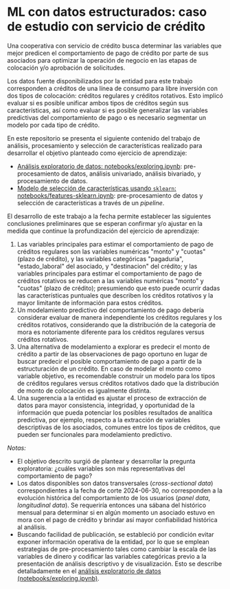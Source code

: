 # ML con datos estructurados: caso de estudio con servicio de crédito

Una cooperativa con servicio de crédito busca determinar las variables que mejor predicen el comportamiento de pago de crédito por parte de sus asociados para optimizar la operación de negocio en las etapas de colocación y/o aprobación de solicitudes.

Los datos fuente disponibilizados por la entidad para este trabajo corresponden a créditos de una línea de consumo para libre inversión con dos tipos de colocación: créditos regulares y créditos rotativos. Esto implicó evaluar si es posible unificar ambos tipos de créditos según sus características, así como evaluar si es posible generalizar las variables predictivas del comportamiento de pago o es necesario segmentar un modelo por cada tipo de crédito.

En este repositorio se presenta el siguiente contenido del trabajo de análisis, procesamiento y selección de características realizado para desarrollar el objetivo planteado como ejercicio de aprendizaje:
- [Análisis exploratorio de datos: notebooks/exploring.ipynb](notebooks/exploring.ipynb): pre-procesamiento de datos, análisis univariado, análisis bivariado, y procesamiento de datos.
- [Modelo de selección de características usando `sklearn`: notebooks/features-sklearn.ipynb](notebooks/features-sklearn.ipynb): pre-procesamiento de datos y selección de características a través de un _pipeline_.

El desarrollo de este trabajo a la fecha permite establecer las siguientes conclusiones preliminares que se esperan confirmar y/o ajustar en la medida que continue la profundización del ejercicio de aprendizaje:
1. Las variables principales para estimar el comportamiento de pago de créditos regulares son las variables numéricas "monto" y "cuotas" (plazo de crédito), y las variables categóricas "pagaduria", "estado_laboral" del asociado, y "destinacion" del crédito; y las variables principales para estimar el comportamiento de pago de créditos rotativos se reducen a las variables numéricas "monto" y "cuotas" (plazo de crédito); presumiendo que esto puede ocurrir dadas las características puntuales que describen los créditos rotativos y la mayor limitante de información para estos créditos.
2. Un modelamiento predictivo del comportamiento de pago debería considerar evaluar de manera independiente los créditos regulares y los créditos rotativos, considerando que la distribución de la categoría de mora es notoriamente diferente para los créditos regulares versus créditos rotativos.
3. Una alternativa de modelamiento a explorar es predecir el monto de crédito a partir de las observaciones de pago oportuno en lugar de buscar predecir el posible comportamiento de pago a partir de la estructuración de un crédito. En caso de modelar el monto como variable objetivo, es recomendable construir un modelo para los tipos de créditos regulares versus créditos rotativos dado que la distribución de monto de colocación es igualmente distinta.
4. Una sugerencia a la entidad es ajustar el proceso de extracción de datos para mayor consistencia, integridad, y oportunidad de la información que pueda potenciar los posibles resultados de analítica predictiva, por ejemplo, respecto a la extracción de variables descriptivas de los asociados, comunes entre los tipos de créditos, que pueden ser funcionales para modelamiento predictivo.

_Notas:_
- El objetivo descrito surgió de plantear y desarrollar la pregunta exploratoria: ¿cuáles variables son más representativas del comportamiento de pago?
- Los datos disponibles son datos transversales (_cross-sectional data_) correspondientes a la fecha de corte 2024-06-30, no corresponden a la evolución histórica del comportamiento de los usuarios (_panel data_, _longitudinal data_). Se requeriría entonces una sábana del histórico mensual para determinar si en algún momento un asociado estuvo en mora con el pago de crédito y brindar así mayor confiabilidad histórica al análisis.
- Buscando facilidad de publicación, se estableció por condición evitar exponer información operativa de la entidad, por lo que se emplean estrategias de pre-procesamiento tales como cambiar la escala de las variables de dinero y codificar las variables categóricas previo a la presentación de análisis descriptivo y de visualización. Esto se describe detalladamente en el [análisis exploratorio de datos (notebooks/exploring.ipynb)](notebooks/exploring.ipynb).
